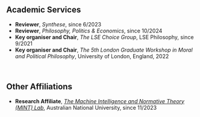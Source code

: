 ## Academic Services
- **Reviewer**, *Synthese*, since 6/2023
- **Reviewer**, *Philosophy, Politics & Economics*, since 10/2024
- **Key organiser and Chair**, *The LSE Choice Group*, LSE Philosophy, since 9/2021
- **Key organiser and Chair**, *The 5th London Graduate Workshop in Moral and Political Philosophy*, University of London, England, 2022


&nbsp;

## Other Affiliations 
- **Research Affiliate**, [*The Machine Intelligence and Normative Theory (MINT) Lab*](https://mintresearch.org/), Australian National University, since 11/2023
